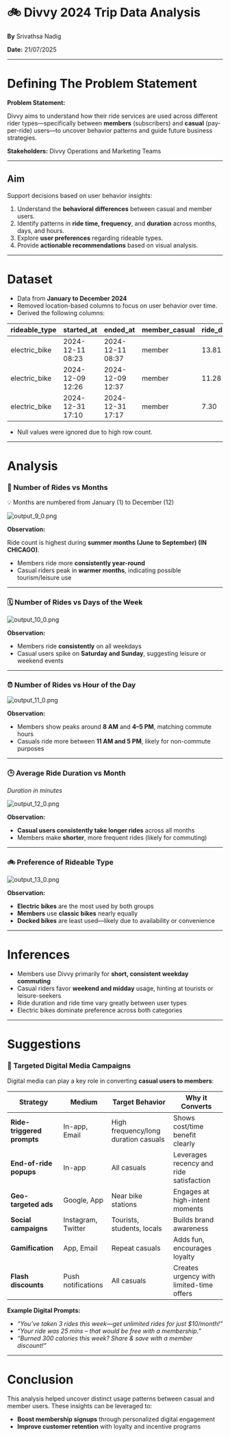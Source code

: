 # 🚲 Divvy 2024 Trip Data Analysis

**By** Srivathsa Nadig

**Date:** 21/07/2025

---

# Defining The Problem Statement

**Problem Statement:**

Divvy aims to understand how their ride services are used across different rider types—specifically between **members** (subscribers) and **casual** (pay-per-ride) users—to uncover behavior patterns and guide future business strategies.

**Stakeholders:** Divvy Operations and Marketing Teams

---

## Aim

Support decisions based on user behavior insights:

1. Understand the **behavioral differences** between casual and member users.
2. Identify patterns in **ride time, frequency**, and **duration** across months, days, and hours.
3. Explore **user preferences** regarding rideable types.
4. Provide **actionable recommendations** based on visual analysis.

---

# Dataset

- Data from **January to December 2024**
- Removed location-based columns to focus on user behavior over time.
- Derived the following columns:

| rideable_type | started_at | ended_at | member_casual | ride_duration_min | month | day_of_week | hour |
| --- | --- | --- | --- | --- | --- | --- | --- |
| electric_bike | 2024-12-11 08:23 | 2024-12-11 08:37 | member | 13.81 | 12 | Wednesday | 8 |
| electric_bike | 2024-12-09 12:26 | 2024-12-09 12:37 | member | 11.28 | 12 | Monday | 12 |
| electric_bike | 2024-12-31 17:10 | 2024-12-31 17:17 | member | 7.30 | 12 | Tuesday | 17 |
- Null values were ignored due to high row count.

---

# Analysis

### 📅 Number of Rides vs Months

💡  Months are numbered from January (1) to December (12)  

![output_9_0.png](output_9_0.png)

**Observation:**

Ride count is highest during **summer months (June to September) (IN CHICAGO)**.

- Members ride more **consistently year-round**
- Casual riders peak in **warmer months**, indicating possible tourism/leisure use

---

### 🗓 Number of Rides vs Days of the Week

![output_10_0.png](output_10_0.png)

**Observation:**

- Members ride **consistently** on all weekdays
- Casual users spike on **Saturday and Sunday**, suggesting leisure or weekend events

---

### ⏰ Number of Rides vs Hour of the Day

![output_11_0.png](output_11_0.png)

**Observation:**

- Members show peaks around **8 AM** and **4–5 PM**, matching commute hours
- Casuals ride more between **11 AM and 5 PM**, likely for non-commute purposes

---

### 🕒 Average Ride Duration vs Month

*Duration in minutes* 

![output_12_0.png](output_12_0.png)

**Observation:**

- **Casual users consistently take longer rides** across all months
- Members make **shorter**, more frequent rides (likely for commuting)

---

### 🚲 Preference of Rideable Type

![output_13_0.png](output_13_0.png)

**Observation:**

- **Electric bikes** are the most used by both groups
- **Members** use **classic bikes** nearly equally
- **Docked bikes** are least used—likely due to availability or convenience

---

# Inferences

- Members use Divvy primarily for **short, consistent weekday commuting**
- Casual riders favor **weekend and midday** usage, hinting at tourists or leisure-seekers
- Ride duration and ride time vary greatly between user types
- Electric bikes dominate preference across both categories

---

# Suggestions

### 🧠 Targeted Digital Media Campaigns

Digital media can play a key role in converting **casual users to members**:

| Strategy | Medium | Target Behavior | Why it Converts |
| --- | --- | --- | --- |
| **Ride-triggered prompts** | In-app, Email | High frequency/long duration casuals | Shows cost/time benefit clearly |
| **End-of-ride popups** | In-app | All casuals | Leverages recency and ride satisfaction |
| **Geo-targeted ads** | Google, App | Near bike stations | Engages at high-intent moments |
| **Social campaigns** | Instagram, Twitter | Tourists, students, locals | Builds brand awareness |
| **Gamification** | App, Email | Repeat casuals | Adds fun, encourages loyalty |
| **Flash discounts** | Push notifications | All casuals | Creates urgency with limited-time offers |

**Example Digital Prompts:**

- *“You’ve taken 3 rides this week—get unlimited rides for just $10/month!”*
- *“Your ride was 25 mins – that would be free with a membership.”*
- *“Burned 300 calories this week? Share & save with a member discount!”*

---

# Conclusion

This analysis helped uncover distinct usage patterns between casual and member users. These insights can be leveraged to:

- **Boost membership signups** through personalized digital engagement
- **Improve customer retention** with loyalty and incentive programs